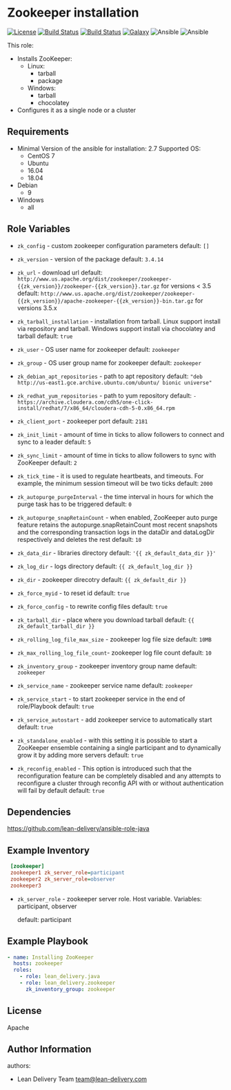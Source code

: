 Zookeeper installation
=========
[![License](https://img.shields.io/badge/license-Apache-green.svg?style=flat)](https://raw.githubusercontent.com/lean-delivery/ansible-role-zookeeper/master/LICENSE)
[![Build Status](https://travis-ci.org/lean-delivery/ansible-role-zookeeper.svg?branch=master)](https://travis-ci.org/lean-delivery/ansible-role-zookeeper)
[![Build Status](https://gitlab.com/lean-delivery/ansible-role-zookeeper/badges/master/build.svg)](https://gitlab.com/lean-delivery/ansible-role-zookeeper/pipelines)
[![Galaxy](https://img.shields.io/badge/galaxy-lean__delivery.zookeeper-blue.svg)](https://galaxy.ansible.com/lean_delivery/zookeeper)
![Ansible](https://img.shields.io/ansible/role/d/36578.svg)
![Ansible](https://img.shields.io/badge/dynamic/json.svg?label=min_ansible_version&url=https%3A%2F%2Fgalaxy.ansible.com%2Fapi%2Fv1%2Froles%2F36578%2F&query=$.min_ansible_version)

This role:
  - Installs ZooKeeper:
      - Linux:
        * tarball
        * package
      - Windows:
        * tarball
        * chocolatey
  - Configures it as a single node or a cluster

Requirements
------------

 - Minimal Version of the ansible for installation: 2.7
 Supported OS:
   - CentOS
       7
   - Ubuntu
    - 16.04
    - 18.04
  - Debian
    - 9
  - Windows
    - all

Role Variables
--------------

 - `zk_config` -  custom zookeeper configuration parameters
    default: `[]`

 - `zk_version` -  version of the package
    default: `3.4.14`

 - `zk_url` - download url
    default: `http://www.us.apache.org/dist/zookeeper/zookeeper-{{zk_version}}/zookeeper-{{zk_version}}.tar.gz` for versions < 3.5
    default: `http://www.us.apache.org/dist/zookeeper/zookeeper-{{zk_version}}/apache-zookeeper-{{zk_version}}-bin.tar.gz` for versions 3.5.x

 - `zk_tarball_installation` - installation from tarball. Linux support install via repository and tarball. Windows support install via chocolatey and tarball
    default: `true`

 - `zk_user` - OS user name for zookeeper
    default: `zookeeper`

 - `zk_group` - OS user group name for zookeeper
    default: `zookeeper`

 - `zk_debian_apt_repositories` -  path to apt repository
    default: `"deb http://us-east1.gce.archive.ubuntu.com/ubuntu/ bionic universe"`

 - `zk_redhat_yum_repositories` -  path to yum repository
    default: `- https://archive.cloudera.com/cdh5/one-click-install/redhat/7/x86_64/cloudera-cdh-5-0.x86_64.rpm`

 - `zk_client_port` - zookeeper port
    default: `2181`

 - `zk_init_limit` - amount of time in ticks to allow followers to connect and sync to a leader
    default: `5`

 - `zk_sync_limit` - amount of time in ticks to allow followers to sync with ZooKeeper
    default: `2`

 - `zk_tick_time` - it is used to regulate heartbeats, and timeouts. For example, the minimum session timeout will be two ticks
    default: `2000`

 - `zk_autopurge_purgeInterval` - the time interval in hours for which the purge task has to be triggered
    default: `0`

 - `zk_autopurge_snapRetainCount` - when enabled, ZooKeeper auto purge feature retains the autopurge.snapRetainCount most recent snapshots and the corresponding transaction logs in the dataDir and dataLogDir respectively and deletes the rest
    default: `10`

 - `zk_data_dir` - libraries directory
    default: `'{{ zk_default_data_dir }}'`

 - `zk_log_dir` - logs directory
    default: `{{ zk_default_log_dir }}`

 - `zk_dir` - zookeeper direcotry
    default: `{{ zk_default_dir }}`

 - `zk_force_myid` - to reset id
    default: `true`

 - `zk_force_config` - to rewrite config files
    default: `true`

 - `zk_tarball_dir` - place where you download tarball
    default: `{{ zk_default_tarball_dir }}`

 - `zk_rolling_log_file_max_size` - zookeeper log file size
    default: `10MB`

 - `zk_max_rolling_log_file_count`- zookeeper log file count
    default: `10`

 - `zk_inventory_group` - zookeeper inventory group name
    default: `zookeeper`

  - `zk_service_name` - zookeeper service name
    default: `zookeeper`

  - `zk_service_start` - to start zookeeper service in the end of role/Playbook
    default: `true`

  - `zk_service_autostart` - add zookeeper service to automatically start
    default: `true`

  - `zk_standalone_enabled` - with this setting it is possible to start a ZooKeeper ensemble containing a single participant and to dynamically grow it by adding more servers
    default: `true`

  - `zk_reconfig_enabled` - This option is introduced such that the reconfiguration feature can be completely disabled and any attempts to reconfigure a cluster through reconfig API with or without authentication will fail by default
    default: `true`

Dependencies
------------

https://github.com/lean-delivery/ansible-role-java

Example Inventory
----------------
```ini
 [zookeeper]
 zookeeper1 zk_server_role=participant
 zookeeper2 zk_server_role=observer
 zookeeper3
 ```

  - `zk_server_role` - zookeeper server role. Host variable. Variables: participant, observer

    default:  participant

Example Playbook
----------------

```yaml
- name: Installing ZooKeeper
  hosts: zookeeper
  roles:
    - role: lean_delivery.java
    - role: lean_delivery.zookeeper
      zk_inventory_group: zookeeper
```


License
-------
Apache

Author Information
------------------

authors:
  - Lean Delivery Team <team@lean-delivery.com>
